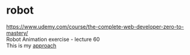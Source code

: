 # robot

https://www.udemy.com/course/the-complete-web-developer-zero-to-mastery/ <br>
Robot Animation exercise - lecture 60<br>
This is my <a href="https://trulli90.github.io/robot/">approach</a>
